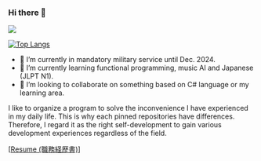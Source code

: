 ### Hi there 👋

![](https://github-profile-summary-cards.vercel.app/api/cards/profile-details?username=sappho192)

[![Top Langs](https://github-readme-stats.vercel.app/api/top-langs/?username=sappho192&hide=html,css,javascript&layout=compact)](https://github.com/sappho192)

- 🔭 I’m currently in mandatory military service until Dec. 2024.
- 🌱 I’m currently learning functional programming, music AI and Japanese (JLPT N1).
- 👯 I’m looking to collaborate on something based on C# language or my learning area.

I like to organize a program to solve the inconvenience I have experienced in my daily life. This is why each pinned repositories have differences.  
Therefore, I regard it as the right self-development to gain various development experiences regardless of the field.

[[Resume (職務経歴書)](https://drive.google.com/file/d/17FO1tNTA6RnnZnqczIRJM5fOVJNXYrL2/view?usp=sharing)]
